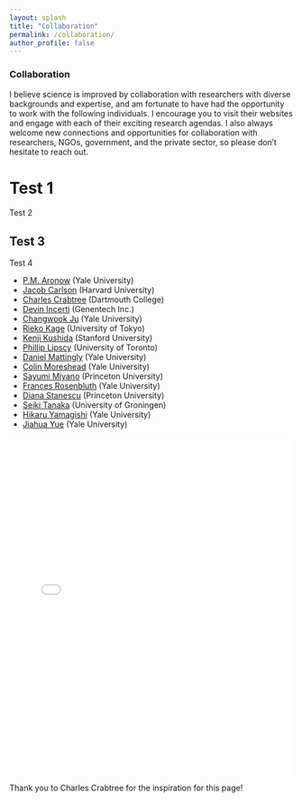 ```yaml
---
layout: splash
title: "Collaboration"
permalink: /collaboration/
author_profile: false
---
```


### Collaboration

I believe science is improved by collaboration with researchers with diverse backgrounds and expertise, and am fortunate to have had the opportunity to work with the following individuals. I encourage you to visit their websites and engage with each of their exciting research agendas. I also always welcome new connections and opportunities for collaboration with researchers, NGOs, government, and the private sector, so please don’t hesitate to reach out. 

<div class="container">
  <div class="columnOne">
    <h1>Test 1</h1>
    <p class="paraOne"> Test 2</p>
  </div>
  <div class="columnTwo">
  <h2> Test 3</h2>
    <p class="paraTwo">
      Test 4
  </div>
</div>

- [P.M. Aronow](https://pmaronow.github.io) (Yale University) 
- [Jacob Carlson](https://jscarlson.github.io/) (Harvard University)  
- [Charles Crabtree](http://charlescrabtree.com/) (Dartmouth College)  
- [Devin Incerti](https://devinincerti.com/) (Genentech Inc.)  
- [Changwook Ju](https://politicalscience.yale.edu/people/changwook-ju) (Yale University)  
- [Rieko Kage](https://www.u-tokyo.ac.jp/focus/en/people/people003656.html) (University of Tokyo)  
- [Kenji Kushida](https://www.kenjikushida.org/) (Stanford University)  
- [Phillip Lipscy](http://www.lipscy.org/) (University of Toronto)  
- [Daniel Mattingly](http://daniel-mattingly.com/) (Yale University)  
- [Colin Moreshead](https://politicalscience.yale.edu/people/colin-moreshead) (Yale University)  
- [Sayumi Miyano](https://politics.princeton.edu/people/sayumi-miyano) (Princeton University)  
- [Frances Rosenbluth](https://campuspress.yale.edu/francesrosenbluth/) (Yale University)  
- [Diana Stanescu](https://scholar.princeton.edu/dmstanescu/home) (Princeton University)  
- [Seiki Tanaka](https://www.seikitanaka.com/) (University of Groningen)  
- [Hikaru Yamagishi](https://hikaruyamagishi.com) (Yale University)  
- [Jiahua Yue](https://yjh1222.github.io/) (Yale University)  

<iframe src="/files/coauthor_network.html" height="600px" width="100%" style="border:none;"></iframe>

Thank you to Charles Crabtree for the inspiration for this page!



